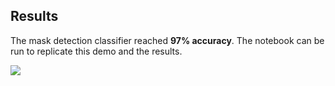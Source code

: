 ## Results

The mask detection classifier reached **97% accuracy**. The notebook can be run to replicate this demo and the results.

![](md.gif)
